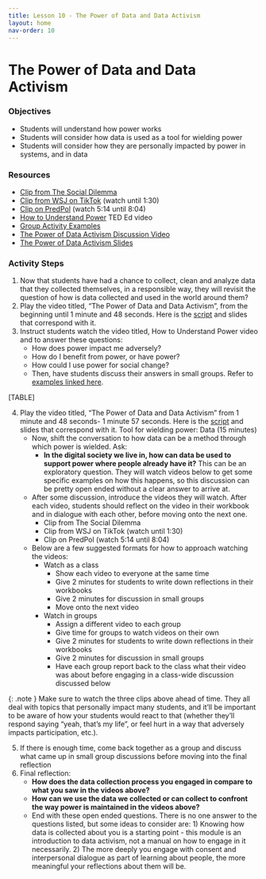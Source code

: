 ```yaml
---
title: Lesson 10 - The Power of Data and Data Activism
layout: home
nav-order: 10
---
```


# The Power of Data and Data Activism

### Objectives
- Students will understand how power works
- Students will consider how data is used as a tool for wielding power
- Students will consider how they are personally impacted by power in systems, and in data

### Resources
- <a href = "https://www.youtube.com/watch?v=3FmX8SBIeco">Clip from The Social Dilemma</a>
- <a href = "https://youtu.be/nfczi2cI6Cs">Clip from WSJ on TikTok</a> (watch until 1:30)
- <a href = "https://www.youtube.com/watch?v=7lpCWxlRFAw&t=314s">Clip on PredPol</a> (watch 5:14 until 8:04)
- <a href = "https://www.youtube.com/watch?v=c_Eutci7ack&t=408s">How to Understand Power</a> TED Ed video
- <a href = "https://drive.google.com/file/d/1byK7DCHqt7p7JK9N2J4-OtVCo-qJqqS4/view?usp=drive_link">Group Activity Examples</a>
- <a href = "https://drive.google.com/file/d/1BfjzO4JTGYCleHgUGrZZwAzWDIo-Nzag/view?usp=drive_link">The Power of Data Activism Discussion Video</a>
- <a href = "https://drive.google.com/file/d/170pqvLN5FaQwyx926DYk0HI44SP20zh2/view?usp=drive_link"> The Power of Data Activism Slides</a>

### Activity Steps
1. Now that students have had a chance to collect, clean and analyze data that they collected themselves, in a responsible way, they will revisit the question of how is data collected and used in the world around them?
2. Play the video titled, “The Power of Data and Data Activism”, from the beginning until 1 minute and 48 seconds. Here is the <a href = "https://docs.google.com/document/d/19KT0sJgqy9UpuBbHq4hfRpZ6M4Mj0oOVmdtC-gCoWY0/edit?tab=t.0">script</a> and slides that correspond with it.
3. Instruct students watch the video titled,  How to Understand Power video and  to answer these questions:
    - How does power impact me adversely?
    - How do I benefit from power, or have power?
    - How could I use power for social change? 
    - Then, have students discuss their answers in small groups. Refer to <a href = "https://drive.google.com/file/d/1byK7DCHqt7p7JK9N2J4-OtVCo-qJqqS4/view?usp=drive_link">examples linked here</a>.

[TABLE]

4. Play the video titled, “The Power of Data and Data Activism” from 1 minute  and 48 seconds- 1 minute 57 seconds. Here is the <a href = "https://docs.google.com/document/d/1nETMITBc_ozi0og8nG9h2NsIL9sRZVqVt-e_sxaldLs/edit?tab=t.0">script</a> and slides that correspond with it. Tool for wielding power: Data (15 minutes)
    - Now, shift the conversation to how data can be a method through which power is wielded. Ask:
        - **In the digital society we live in, how can data be used to support power where people already have it?** This can be an exploratory question. They will watch videos below to get some specific examples on how this happens, so this discussion can be pretty open ended without a clear answer to arrive at.
    - After some discussion, introduce the videos they will watch. After each video, students should reflect on the video in their workbook and in dialogue with each other, before moving onto the next one. 
        - Clip from The Social Dilemma
        - Clip from WSJ on TikTok (watch until 1:30)
        - Clip on PredPol (watch 5:14 until 8:04) 
    - Below are a few suggested formats for how to approach watching the videos:
        - Watch as a class
            - Show each video to everyone at the same time
            - Give 2 minutes for students to write down reflections in their workbooks
            - Give 2 minutes for discussion in small groups
            - Move onto the next video
        - Watch in groups
            - Assign a different video to each group
            - Give time for groups to watch videos on their own
            - Give 2 minutes for students to write down reflections in their workbooks
            - Give 2 minutes for discussion in small groups
            - Have each group report back to the class what their video was about before engaging in a class-wide discussion discussed below

{: .note }
Make sure to watch the three clips above ahead of time. They all deal with topics that personally impact many students, and it’ll be important to be aware of how your students would react to that (whether they’ll respond saying “yeah, that’s my life”, or feel hurt in a way that adversely impacts participation, etc.).

5. If there is enough time, come back together as a group and discuss what came up in small group discussions before moving into the final reflection
6. Final reflection:
    - **How does the data collection process you engaged in compare to what you saw in the videos above?**
    - **How can we use the data we collected or can collect to confront the way power is maintained in the videos above?**
    - End with these open ended questions. There is no one answer to the questions listed, but some ideas to consider are: 1) Knowing how data is collected about you is a starting point - this module is an introduction to data activism, not a manual on how to engage in it necessarily. 2) The more deeply you engage with consent and interpersonal dialogue as part of learning about people, the more meaningful your reflections about them will be.
